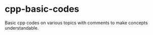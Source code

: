 # cpp-basic-codes
Basic cpp codes on various topics with comments to make concepts understandable. 
